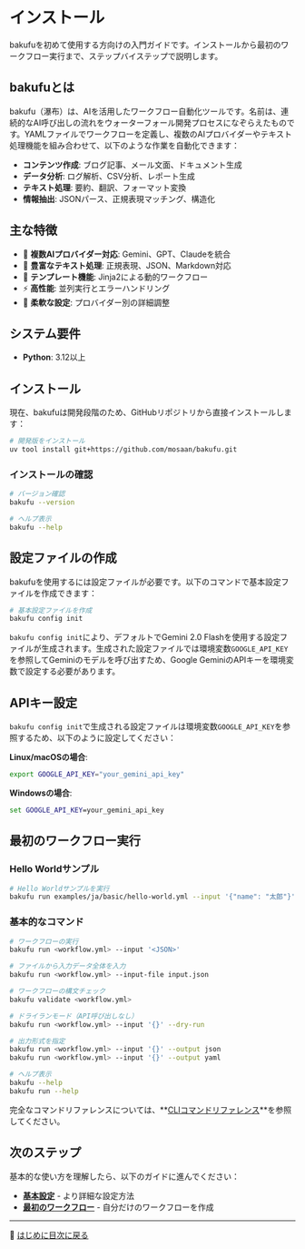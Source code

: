 # インストール

bakufuを初めて使用する方向けの入門ガイドです。インストールから最初のワークフロー実行まで、ステップバイステップで説明します。

## bakufuとは

bakufu（瀑布）は、AIを活用したワークフロー自動化ツールです。名前は、連続的なAI呼び出しの流れをウォーターフォール開発プロセスになぞらえたものです。YAMLファイルでワークフローを定義し、複数のAIプロバイダーやテキスト処理機能を組み合わせて、以下のような作業を自動化できます：

- **コンテンツ作成**: ブログ記事、メール文面、ドキュメント生成
- **データ分析**: ログ解析、CSV分析、レポート生成  
- **テキスト処理**: 要約、翻訳、フォーマット変換
- **情報抽出**: JSONパース、正規表現マッチング、構造化

## 主な特徴

- 🤖 **複数AIプロバイダー対応**: Gemini、GPT、Claudeを統合
- 📝 **豊富なテキスト処理**: 正規表現、JSON、Markdown対応
- 🎨 **テンプレート機能**: Jinja2による動的ワークフロー
- ⚡ **高性能**: 並列実行とエラーハンドリング
- 🔧 **柔軟な設定**: プロバイダー別の詳細調整

## システム要件

- **Python**: 3.12以上

## インストール

現在、bakufuは開発段階のため、GitHubリポジトリから直接インストールします：

```bash
# 開発版をインストール
uv tool install git+https://github.com/mosaan/bakufu.git
```

### インストールの確認

```bash
# バージョン確認
bakufu --version

# ヘルプ表示
bakufu --help
```

## 設定ファイルの作成

bakufuを使用するには設定ファイルが必要です。以下のコマンドで基本設定ファイルを作成できます：

```bash
# 基本設定ファイルを作成
bakufu config init
```

`bakufu config init`により、デフォルトでGemini 2.0 Flashを使用する設定ファイルが生成されます。生成された設定ファイルでは環境変数`GOOGLE_API_KEY`を参照してGeminiのモデルを呼び出すため、Google GeminiのAPIキーを環境変数で設定する必要があります。

## APIキー設定

`bakufu config init`で生成される設定ファイルは環境変数`GOOGLE_API_KEY`を参照するため、以下のように設定してください：

**Linux/macOSの場合**:
```bash
export GOOGLE_API_KEY="your_gemini_api_key"
```

**Windowsの場合**:
```cmd
set GOOGLE_API_KEY=your_gemini_api_key
```


## 最初のワークフロー実行

### Hello Worldサンプル

```bash
# Hello Worldサンプルを実行
bakufu run examples/ja/basic/hello-world.yml --input '{"name": "太郎"}'
```

### 基本的なコマンド

```bash
# ワークフローの実行
bakufu run <workflow.yml> --input '<JSON>'

# ファイルから入力データ全体を入力
bakufu run <workflow.yml> --input-file input.json

# ワークフローの構文チェック
bakufu validate <workflow.yml>

# ドライランモード（API呼び出しなし）
bakufu run <workflow.yml> --input '{}' --dry-run

# 出力形式を指定
bakufu run <workflow.yml> --input '{}' --output json
bakufu run <workflow.yml> --input '{}' --output yaml

# ヘルプ表示
bakufu --help
bakufu run --help
```

完全なコマンドリファレンスについては、**[CLIコマンドリファレンス](../07-reference/cli-commands.md)**を参照してください。

## 次のステップ

基本的な使い方を理解したら、以下のガイドに進んでください：

- **[基本設定](configuration.md)** - より詳細な設定方法
- **[最初のワークフロー](first-workflow.md)** - 自分だけのワークフローを作成

---

📖 [はじめに目次に戻る](README.md)